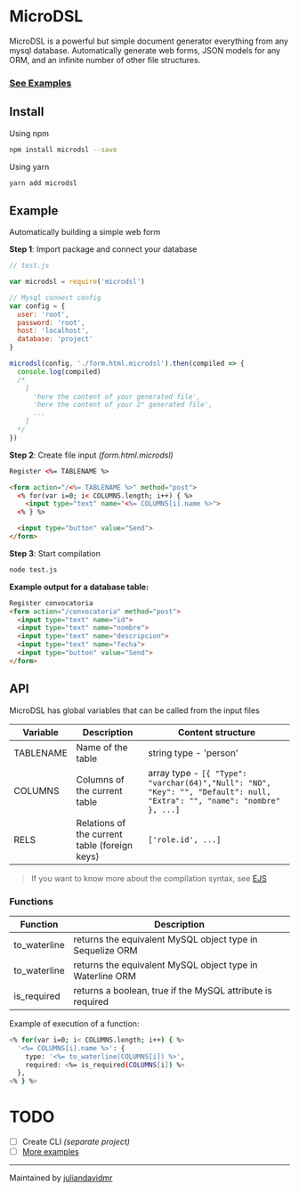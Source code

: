 # MicroDSL

MicroDSL is a powerful but simple document generator everything from any mysql database. Automatically generate web forms, JSON models for any ORM, and an infinite number of other file structures.

### [See Examples](./examples)

## Install

Using npm
```bash
npm install microdsl --save
```

Using yarn
```bash
yarn add microdsl
```

## Example

Automatically building a simple web form

**Step 1**: Import package and connect your database
```js
// test.js

var microdsl = require('microdsl')

// Mysql connect config
var config = {
  user: 'root',
  password: 'root',
  host: 'localhost',
  database: 'project'
}

microdsl(config, './form.html.microdsl').then(compiled => {
  console.log(compiled)
  /*
    [
      'here the content of your generated file',
      'here the content of your 2° generated file',
      ...
    ]
  */
})
```

**Step 2**: Create file input _(form.html.microdsl)_
```html
Register <%= TABLENAME %>

<form action="/<%= TABLENAME %>" method="post">  
  <% for(var i=0; i< COLUMNS.length; i++) { %>
    <input type="text" name="<%= COLUMNS[i].name %>">
  <% } %>

  <input type="button" value="Send">  
</form>
```

**Step 3**: Start compilation

```bash
node test.js
```

**Example output for a database table:**
```html
Register convocatoria
<form action="/convocatoria" method="post">
  <input type="text" name="id">
  <input type="text" name="nombre">
  <input type="text" name="descripcion">
  <input type="text" name="fecha">
  <input type="button" value="Send">
</form>
```

## API

MicroDSL has global variables that can be called from the input files

|  Variable |     Description   |  Content structure  |
|-----------|-------------------|---------------------|
| TABLENAME | Name of the table | string type - 'person'  |
| COLUMNS   | Columns of the current table | array type - `[{ "Type": "varchar(64)","Null": "NO", "Key": "", "Default": null, "Extra": "", "name": "nombre" }, ...]` |
| RELS      | Relations of the current table (foreign keys) | `['role.id', ...]`|

> If you want to know more about the compilation syntax, see [EJS](http://www.embeddedjs.com)

### **Functions**
|  Function    | Description                                                |
|--------------|------------------------------------------------------------|
| to_waterline | returns the equivalent MySQL object type in Sequelize ORM  |
| to_waterline | returns the equivalent MySQL object type in Waterline ORM  |
| is_required  | returns a boolean, true if the MySQL attribute is required |

Example of execution of a function:
```bash
<% for(var i=0; i< COLUMNS.length; i++) { %>
  '<%= COLUMNS[i].name %>': {
    type: '<%= to_waterline(COLUMNS[i]) %>',
    required: <%= is_required(COLUMNS[i]) %>
  },
<% } %>
```

# TODO
- [ ] Create CLI _(separate project)_
- [ ] [More examples](./examples)

---

Maintained by [juliandavidmr](https://github.com/juliandavidmr)
